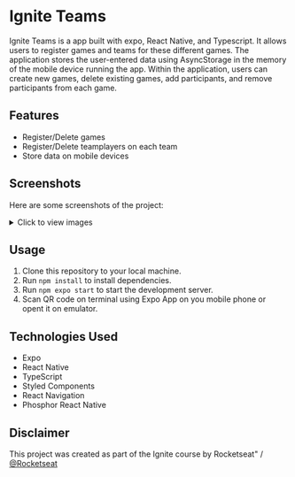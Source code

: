# Ignite Teams

Ignite Teams is a app built with expo, React Native, and Typescript. It allows users to register games and teams for these different games. The application stores the user-entered data using AsyncStorage in the memory of the mobile device running the app. Within the application, users can create new games, delete existing games, add participants, and remove participants from each game.

## Features

- Register/Delete games
- Register/Delete teamplayers on each team
- Store data on mobile devices

## Screenshots

Here are some screenshots of the project:

<details>
    <summary>Click to view images</summary>
    <h2>New Game</h2>
    <img src="./.github/new_game.jpg" alt="New game screen">
    <h2 style="margin-top: 50px">Games</h2>
    <img src="./.github/games.jpg" alt="Games Screen">
    <h2 style="margin-top: 50px">Teams</h2>
    <img src="./.github/games.jpg" alt="Team Screen">
</details>


## Usage

1. Clone this repository to your local machine.
2. Run `npm install` to install dependencies.
3. Run `npm expo start` to start the development server.
4. Scan QR code on terminal using Expo App on you mobile phone or opent it on emulator.

## Technologies Used

- Expo
- React Native
- TypeScript
- Styled Components
- React Navigation
- Phosphor React Native

## Disclaimer

This project was created as part of the Ignite course by Rocketseat" / [@Rocketseat](https://github.com/Rocketseat)
